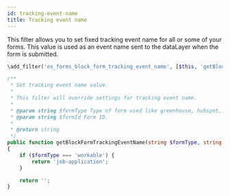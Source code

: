```yaml
---
id: tracking-event-name
title: Tracking event name
---
```


This filter allows you to set fixed tracking event name for all or some of your forms. This value is used as an event name sent to the dataLayer when the form is submitted.

```php
\add_filter('es_forms_block_form_tracking_event_name', [$this, 'getBlockFormTrackingEventName'], 10, 2);

/**
 * Set tracking event name value.
 *
 * This filter will override settings for tracking event name.
 *
 * @param string $formType Type of form used like greenhouse, hubspot, etc.
 * @param string $formId Form ID.
 *
 * @return string
 */
public function getBlockFormTrackingEventName(string $formType, string $formId): string
{
	if ($formType === 'workable') {
		return 'job-application';
	}

	return '';
}
```
